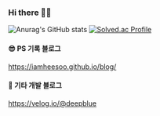 ### Hi there 👋👋

<!--
**iamheesoo/iamheesoo** is a ✨ _special_ ✨ repository because its `README.md` (this file) appears on your GitHub profile.

Here are some ideas to get you started:

- 🔭 I’m currently working on ...
- 🌱 I’m currently learning ...
- 👯 I’m looking to collaborate on ...
- 🤔 I’m looking for help with ...
- 💬 Ask me about ...
- 📫 How to reach me: ...
- 😄 Pronouns: ...
- ⚡ Fun fact: ...
-->

![Anurag's GitHub stats](https://github-readme-stats.vercel.app/api?username=iamheesoo&show_icons=true&theme=radical)
[![Solved.ac Profile](http://mazassumnida.wtf/api/generate_badge?boj=heedububu)](https://solved.ac/heedububu)<br/>



#### 😎 PS 기록 블로그
<https://iamheesoo.github.io/blog/>
#### 🥰 기타 개발 블로그
<https://velog.io/@deepblue>

